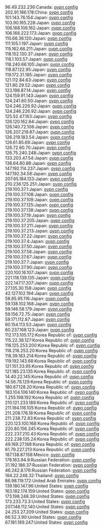 96.49.232.236:Canada: [ovpn config](vpn/96_49_232_236.ovpn)  
202.91.186.178:China: [ovpn config](vpn/202_91_186_178.ovpn)  
101.143.76.154:Japan: [ovpn config](vpn/101_143_76_154.ovpn)  
103.90.165.228:Japan: [ovpn config](vpn/103_90_165_228.ovpn)  
106.168.106.162:Japan: [ovpn config](vpn/106_168_106_162.ovpn)  
106.168.222.173:Japan: [ovpn config](vpn/106_168_222_173.ovpn)  
110.66.36.120:Japan: [ovpn config](vpn/110_66_36_120.ovpn)  
111.105.1.197:Japan: [ovpn config](vpn/111_105_1_197.ovpn)  
115.162.66.211:Japan: [ovpn config](vpn/115_162_66_211.ovpn)  
118.152.130.37:Japan: [ovpn config](vpn/118_152_130_37.ovpn)  
118.1.103.57:Japan: [ovpn config](vpn/118_1_103_57.ovpn)  
118.240.66.105:Japan: [ovpn config](vpn/118_240_66_105.ovpn)  
118.87.122.95:Japan: [ovpn config](vpn/118_87_122_95.ovpn)  
119.172.31.185:Japan: [ovpn config](vpn/119_172_31_185.ovpn)  
121.112.84.63:Japan: [ovpn config](vpn/121_112_84_63.ovpn)  
121.80.29.52:Japan: [ovpn config](vpn/121_80_29_52.ovpn)  
123.198.87.14:Japan: [ovpn config](vpn/123_198_87_14.ovpn)  
124.159.91.143:Japan: [ovpn config](vpn/124_159_91_143.ovpn)  
124.241.80.50:Japan: [ovpn config](vpn/124_241_80_50.ovpn)  
124.246.226.92:Japan: [ovpn config](vpn/124_246_226_92.ovpn)  
124.246.226.92:Japan: [ovpn config](vpn/124_246_226_92.ovpn)  
125.52.47.163:Japan: [ovpn config](vpn/125_52_47_163.ovpn)  
126.120.162.64:Japan: [ovpn config](vpn/126_120_162_64.ovpn)  
126.140.72.108:Japan: [ovpn config](vpn/126_140_72_108.ovpn)  
126.207.219.87:Japan: [ovpn config](vpn/126_207_219_87.ovpn)  
126.219.183.54:Japan: [ovpn config](vpn/126_219_183_54.ovpn)  
126.61.85.69:Japan: [ovpn config](vpn/126_61_85_69.ovpn)  
126.72.60.70:Japan: [ovpn config](vpn/126_72_60_70.ovpn)  
126.75.240.248:Japan: [ovpn config](vpn/126_75_240_248.ovpn)  
133.203.47.54:Japan: [ovpn config](vpn/133_203_47_54.ovpn)  
138.64.80.88:Japan: [ovpn config](vpn/138_64_80_88.ovpn)  
147.192.114.237:Japan: [ovpn config](vpn/147_192_114_237.ovpn)  
147.192.34.58:Japan: [ovpn config](vpn/147_192_34_58.ovpn)  
207.65.184.133:Japan: [ovpn config](vpn/207_65_184_133.ovpn)  
210.236.125.251:Japan: [ovpn config](vpn/210_236_125_251.ovpn)  
219.100.37.1:Japan: [ovpn config](vpn/219_100_37_1.ovpn)  
219.100.37.108:Japan: [ovpn config](vpn/219_100_37_108.ovpn)  
219.100.37.109:Japan: [ovpn config](vpn/219_100_37_109.ovpn)  
219.100.37.125:Japan: [ovpn config](vpn/219_100_37_125.ovpn)  
219.100.37.138:Japan: [ovpn config](vpn/219_100_37_138.ovpn)  
219.100.37.19:Japan: [ovpn config](vpn/219_100_37_19.ovpn)  
219.100.37.205:Japan: [ovpn config](vpn/219_100_37_205.ovpn)  
219.100.37.211:Japan: [ovpn config](vpn/219_100_37_211.ovpn)  
219.100.37.213:Japan: [ovpn config](vpn/219_100_37_213.ovpn)  
219.100.37.22:Japan: [ovpn config](vpn/219_100_37_22.ovpn)  
219.100.37.4:Japan: [ovpn config](vpn/219_100_37_4.ovpn)  
219.100.37.50:Japan: [ovpn config](vpn/219_100_37_50.ovpn)  
219.100.37.58:Japan: [ovpn config](vpn/219_100_37_58.ovpn)  
219.100.37.67:Japan: [ovpn config](vpn/219_100_37_67.ovpn)  
219.100.37.7:Japan: [ovpn config](vpn/219_100_37_7.ovpn)  
219.100.37.90:Japan: [ovpn config](vpn/219_100_37_90.ovpn)  
220.100.16.107:Japan: [ovpn config](vpn/220_100_16_107.ovpn)  
221.118.139.135:Japan: [ovpn config](vpn/221_118_139_135.ovpn)  
222.147.17.207:Japan: [ovpn config](vpn/222_147_17_207.ovpn)  
27.135.30.158:Japan: [ovpn config](vpn/27_135_30_158.ovpn)  
42.127.102.194:Japan: [ovpn config](vpn/42_127_102_194.ovpn)  
58.85.95.116:Japan: [ovpn config](vpn/58_85_95_116.ovpn)  
59.138.102.168:Japan: [ovpn config](vpn/59_138_102_168.ovpn)  
59.146.58.179:Japan: [ovpn config](vpn/59_146_58_179.ovpn)  
59.156.72.75:Japan: [ovpn config](vpn/59_156_72_75.ovpn)  
59.171.112.87:Japan: [ovpn config](vpn/59_171_112_87.ovpn)  
60.154.113.53:Japan: [ovpn config](vpn/60_154_113_53.ovpn)  
60.237.168.123:Japan: [ovpn config](vpn/60_237_168_123.ovpn)  
112.173.105.172:Korea Republic of: [ovpn config](vpn/112_173_105_172.ovpn)  
115.22.38.127:Korea Republic of: [ovpn config](vpn/115_22_38_127.ovpn)  
116.125.253.200:Korea Republic of: [ovpn config](vpn/116_125_253_200.ovpn)  
118.218.253.20:Korea Republic of: [ovpn config](vpn/118_218_253_20.ovpn)  
118.39.183.214:Korea Republic of: [ovpn config](vpn/118_39_183_214.ovpn)  
119.192.143.68:Korea Republic of: [ovpn config](vpn/119_192_143_68.ovpn)  
121.151.33.95:Korea Republic of: [ovpn config](vpn/121_151_33_95.ovpn)  
121.185.23.135:Korea Republic of: [ovpn config](vpn/121_185_23_135.ovpn)  
14.40.22.145:Korea Republic of: [ovpn config](vpn/14_40_22_145.ovpn)  
14.56.78.129:Korea Republic of: [ovpn config](vpn/14_56_78_129.ovpn)  
180.67.128.20:Korea Republic of: [ovpn config](vpn/180_67_128_20.ovpn)  
183.104.106.140:Korea Republic of: [ovpn config](vpn/183_104_106_140.ovpn)  
1.255.198.192:Korea Republic of: [ovpn config](vpn/1_255_198_192.ovpn)  
210.121.233.189:Korea Republic of: [ovpn config](vpn/210_121_233_189.ovpn)  
211.194.116.105:Korea Republic of: [ovpn config](vpn/211_194_116_105.ovpn)  
211.208.176.18:Korea Republic of: [ovpn config](vpn/211_208_176_18.ovpn)  
211.238.72.83:Korea Republic of: [ovpn config](vpn/211_238_72_83.ovpn)  
220.123.100.168:Korea Republic of: [ovpn config](vpn/220_123_100_168.ovpn)  
220.80.156.245:Korea Republic of: [ovpn config](vpn/220_80_156_245.ovpn)  
222.237.210.43:Korea Republic of: [ovpn config](vpn/222_237_210_43.ovpn)  
222.238.135.24:Korea Republic of: [ovpn config](vpn/222_238_135_24.ovpn)  
49.169.27.168:Korea Republic of: [ovpn config](vpn/49_169_27_168.ovpn)  
61.79.227.213:Korea Republic of: [ovpn config](vpn/61_79_227_213.ovpn)  
187.138.87.158:Mexico: [ovpn config](vpn/187_138_87_158.ovpn)  
178.163.94.9:Russian Federation: [ovpn config](vpn/178_163_94_9.ovpn)  
31.192.186.37:Russian Federation: [ovpn config](vpn/31_192_186_37.ovpn)  
46.242.8.176:Russian Federation: [ovpn config](vpn/46_242_8_176.ovpn)  
184.22.248.32:Thailand: [ovpn config](vpn/184_22_248_32.ovpn)  
86.98.119.172:United Arab Emirates: [ovpn config](vpn/86_98_119_172.ovpn)  
139.180.147.96:United States: [ovpn config](vpn/139_180_147_96.ovpn)  
163.182.174.159:United States: [ovpn config](vpn/163_182_174_159.ovpn)  
173.198.248.39:United States: [ovpn config](vpn/173_198_248_39.ovpn)  
173.233.73.3:United States: [ovpn config](vpn/173_233_73_3.ovpn)  
207.148.112.140:United States: [ovpn config](vpn/207_148_112_140.ovpn)  
24.253.27.209:United States: [ovpn config](vpn/24_253_27_209.ovpn)  
66.52.3.90:United States: [ovpn config](vpn/66_52_3_90.ovpn)  
67.181.189.247:United States: [ovpn config](vpn/67_181_189_247.ovpn)  
